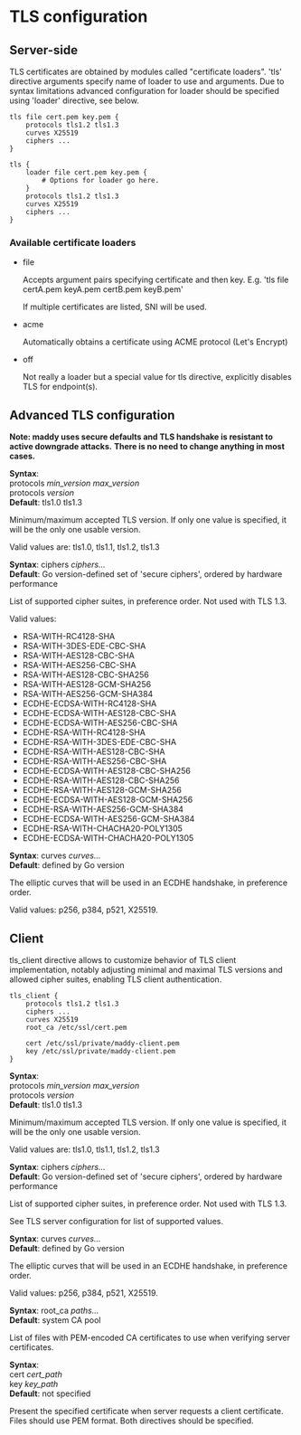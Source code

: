 # TLS configuration

## Server-side

TLS certificates are obtained by modules called "certificate loaders". 'tls' directive
arguments specify name of loader to use and arguments. Due to syntax limitations
advanced configuration for loader should be specified using 'loader' directive, see
below.

```
tls file cert.pem key.pem {
	protocols tls1.2 tls1.3
	curves X25519
	ciphers ...
}

tls {
	loader file cert.pem key.pem {
		# Options for loader go here.
	}
	protocols tls1.2 tls1.3
	curves X25519
	ciphers ...
}
```

### Available certificate loaders

- file

  Accepts argument pairs specifying certificate and then key.
  E.g. 'tls file certA.pem keyA.pem certB.pem keyB.pem'

  If multiple certificates are listed, SNI will be used.

- acme

  Automatically obtains a certificate using ACME protocol (Let's Encrypt)

- off

  Not really a loader but a special value for tls directive, explicitly disables TLS for
  endpoint(s).

## Advanced TLS configuration

**Note: maddy uses secure defaults and TLS handshake is resistant to active downgrade attacks.**
**There is no need to change anything in most cases.**

**Syntax**: <br>
protocols _min\_version_ _max\_version_ <br>
protocols _version_ <br>
**Default**: tls1.0 tls1.3

Minimum/maximum accepted TLS version. If only one value is specified, it will
be the only one usable version.

Valid values are: tls1.0, tls1.1, tls1.2, tls1.3

**Syntax**: ciphers _ciphers..._ <br>
**Default**: Go version-defined set of 'secure ciphers', ordered by hardware
performance

List of supported cipher suites, in preference order. Not used with TLS 1.3.

Valid values:

- RSA-WITH-RC4128-SHA
- RSA-WITH-3DES-EDE-CBC-SHA
- RSA-WITH-AES128-CBC-SHA
- RSA-WITH-AES256-CBC-SHA
- RSA-WITH-AES128-CBC-SHA256
- RSA-WITH-AES128-GCM-SHA256
- RSA-WITH-AES256-GCM-SHA384
- ECDHE-ECDSA-WITH-RC4128-SHA
- ECDHE-ECDSA-WITH-AES128-CBC-SHA
- ECDHE-ECDSA-WITH-AES256-CBC-SHA
- ECDHE-RSA-WITH-RC4128-SHA
- ECDHE-RSA-WITH-3DES-EDE-CBC-SHA
- ECDHE-RSA-WITH-AES128-CBC-SHA
- ECDHE-RSA-WITH-AES256-CBC-SHA
- ECDHE-ECDSA-WITH-AES128-CBC-SHA256
- ECDHE-RSA-WITH-AES128-CBC-SHA256
- ECDHE-RSA-WITH-AES128-GCM-SHA256
- ECDHE-ECDSA-WITH-AES128-GCM-SHA256
- ECDHE-RSA-WITH-AES256-GCM-SHA384
- ECDHE-ECDSA-WITH-AES256-GCM-SHA384
- ECDHE-RSA-WITH-CHACHA20-POLY1305
- ECDHE-ECDSA-WITH-CHACHA20-POLY1305

**Syntax**: curves _curves..._ <br>
**Default**: defined by Go version

The elliptic curves that will be used in an ECDHE handshake, in preference
order.

Valid values: p256, p384, p521, X25519.

## Client

tls\_client directive allows to customize behavior of TLS client implementation,
notably adjusting minimal and maximal TLS versions and allowed cipher suites,
enabling TLS client authentication.

```
tls_client {
    protocols tls1.2 tls1.3
    ciphers ...
    curves X25519
    root_ca /etc/ssl/cert.pem

    cert /etc/ssl/private/maddy-client.pem
    key /etc/ssl/private/maddy-client.pem
}
```

**Syntax**: <br>
protocols _min\_version_ _max\_version_ <br>
protocols _version_ <br>
**Default**: tls1.0 tls1.3

Minimum/maximum accepted TLS version. If only one value is specified, it will
be the only one usable version.

Valid values are: tls1.0, tls1.1, tls1.2, tls1.3

**Syntax**: ciphers _ciphers..._ <br>
**Default**: Go version-defined set of 'secure ciphers', ordered by hardware
performance

List of supported cipher suites, in preference order. Not used with TLS 1.3.

See TLS server configuration for list of supported values.

**Syntax**: curves _curves..._ <br>
**Default**: defined by Go version

The elliptic curves that will be used in an ECDHE handshake, in preference
order.

Valid values: p256, p384, p521, X25519.

**Syntax**: root\_ca _paths..._ <br>
**Default**: system CA pool

List of files with PEM-encoded CA certificates to use when verifying
server certificates.

**Syntax**: <br>
cert _cert\_path_ <br>
key _key\_path_ <br>
**Default**: not specified

Present the specified certificate when server requests a client certificate.
Files should use PEM format. Both directives should be specified.
